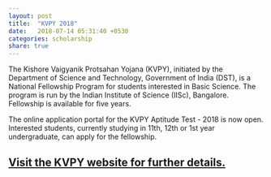 ```yaml
---
layout: post
title:  "KVPY 2018"
date:   2018-07-14 05:31:40 +0530
categories: scholarship
share: true
---
```


The Kishore Vaigyanik Protsahan Yojana (KVPY), initiated by the Department of Science and Technology, Government of India (DST), is a National Fellowship Program for students interested in Basic Science. The program is run by the Indian Institute of Science (IISc), Bangalore. Fellowship is available for five years.

The online application portal for the KVPY Aptitude Test - 2018 is now open. Interested students, currently studying in 11th, 12th or 1st year undergraduate, can apply for the fellowship.

## [Visit the KVPY website for further details.](www.kvpy.iisc.ernet.in)



